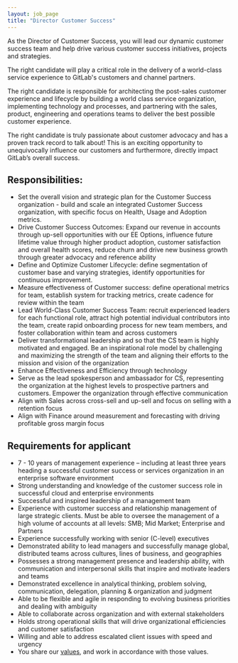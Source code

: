 ```yaml
---
layout: job_page
title: "Director Customer Success"
---
```


As the Director of Customer Success, you will lead our dynamic customer success
team and help drive various customer success initiatives, projects and
strategies.

The right candidate will play a critical role in the delivery of a world-class
service experience to GitLab's customers and channel partners.

The right candidate is responsible for architecting the post-sales customer
experience and lifecycle by building a world class service organization,
implementing technology and processes, and partnering with the sales, product,
engineering and operations teams to deliver the best possible customer
experience.

The right candidate is truly passionate about customer advocacy and has a proven track record to talk about! This is an exciting opportunity to unequivocally influence our customers and furthermore, directly impact GitLab’s overall success.

## Responsibilities:

* Set the overall vision and strategic plan for the Customer Success organization - build and scale an integrated Customer Success organization, with specific focus on Health, Usage and Adoption metrics.
* Drive Customer Success Outcomes: Expand our revenue in accounts through up-sell opportunities with our EE Options, influence future lifetime value through higher product adoption, customer satisfaction and overall health scores, reduce churn and drive new business growth through greater advocacy and reference ability
* Define and Optimize Customer Lifecycle: define segmentation of customer base and varying strategies, identify opportunities for continuous improvement.
* Measure effectiveness of Customer success: define operational metrics for team, establish system for tracking metrics, create cadence for review within the team
* Lead World-Class Customer Success Team: recruit experienced leaders for each functional role, attract high potential individual contributors into the team, create rapid onboarding process for new team members, and foster collaboration within team and across customers
* Deliver transformational leadership and so that the CS team is highly motivated and engaged.  Be an inspirational role model by challenging and maximizing the strength of the team and aligning their efforts to the mission and vision of the organization
* Enhance Effectiveness and Efficiency through technology
* Serve as the lead spokesperson and ambassador for CS, representing the organization at the highest levels to prospective partners and customers. Empower the organization through effective communication
* Align with Sales across cross-sell and up-sell and focus on selling with a retention focus
* Align with Finance around measurement and forecasting with driving profitable gross margin focus

## Requirements for applicant

* 7 - 10 years of management experience – including at least three years heading a successful customer success or services organization in an enterprise software environment
* Strong understanding and knowledge of the customer success role in successful cloud and enterprise environments
* Successful and inspired leadership of a management team
* Experience with customer success and relationship management of large strategic clients. Must be able to oversee the management of a high volume of accounts at all levels: SMB; Mid Market; Enterprise and Partners
* Experience successfully working with senior (C-level) executives
* Demonstrated ability to lead managers and successfully manage global, distributed teams across cultures, lines of business, and geographies
* Possesses a strong management presence and leadership ability, with communication and interpersonal skills that inspire and motivate leaders and teams
* Demonstrated excellence in analytical thinking, problem solving, communication, delegation, planning & organization and judgment
* Able to be flexible and agile in responding to evolving business priorities and dealing with ambiguity
* Able to collaborate across organization and with external stakeholders
* Holds strong operational skills that will drive organizational efficiencies and customer satisfaction
* Willing and able to address escalated client issues with speed and urgency
* You share our [values](/handbook/#values), and work in accordance with those values.

